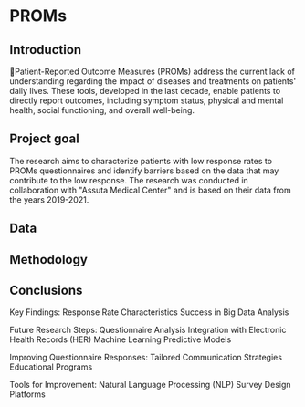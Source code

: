 # PROMs

## Introduction
Patient-Reported Outcome Measures (PROMs) address the current lack of understanding regarding the impact of diseases and treatments on patients' daily lives. 
These tools, developed in the last decade, enable patients to directly report outcomes, including symptom status, physical and mental health, social functioning, and overall well-being.

## Project goal
The research aims to characterize patients with low response rates to PROMs questionnaires and identify barriers based on the data that may contribute to the low response.
The research was conducted in collaboration with "Assuta Medical Center" and is based on their data from the years 2019-2021.


## Data


## Methodology

## Conclusions
Key Findings:
Response Rate Characteristics
Success in Big Data Analysis

Future Research Steps:
Questionnaire Analysis
Integration with Electronic Health Records (HER)
Machine Learning Predictive Models

Improving Questionnaire Responses:
Tailored Communication Strategies
Educational Programs

Tools for Improvement:
Natural Language Processing (NLP)
Survey Design Platforms
